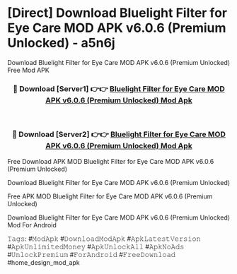 # [Direct] Download Bluelight Filter for Eye Care MOD APK v6.0.6 (Premium Unlocked) - a5n6j
Download Bluelight Filter for Eye Care MOD APK v6.0.6 (Premium Unlocked) Free Mod APK

<div align="center">
<h3>🔴 Download [Server1] 👉👉 <a href="https://apk-comot.site?title=Bluelight_Filter_for_Eye_Care_MOD_APK_v6.0.6_(Premium_Unlocked)">Bluelight Filter for Eye Care MOD APK v6.0.6 (Premium Unlocked) Mod Apk</a></h3><br>

<h3>🔴 Download [Server2] 👉👉 <a href="https://apk-comot.site?title=Bluelight_Filter_for_Eye_Care_MOD_APK_v6.0.6_(Premium_Unlocked)">Bluelight Filter for Eye Care MOD APK v6.0.6 (Premium Unlocked) Mod Apk</a></h3>
</div>


Free Download APK MOD Bluelight Filter for Eye Care MOD APK v6.0.6 (Premium Unlocked)

Download Bluelight Filter for Eye Care MOD APK v6.0.6 (Premium Unlocked) 

Free APK MOD Bluelight Filter for Eye Care MOD APK v6.0.6 (Premium Unlocked) 

Download Bluelight Filter for Eye Care MOD APK v6.0.6 (Premium Unlocked) Mod For Android

𝚃𝚊𝚐𝚜: #𝙼𝚘𝚍𝙰𝚙𝚔 #𝙳𝚘𝚠𝚗𝚕𝚘𝚊𝚍𝙼𝚘𝚍𝙰𝚙𝚔 #𝙰𝚙𝚔𝙻𝚊𝚝𝚎𝚜𝚝𝚅𝚎𝚛𝚜𝚒𝚘𝚗 #𝙰𝚙𝚔𝚄𝚗𝚕𝚒𝚖𝚒𝚝𝚎𝚍𝙼𝚘𝚗𝚎𝚢 #𝙰𝚙𝚔𝚄𝚗𝚕𝚘𝚌𝚔𝙰𝚕𝚕 #𝙰𝚙𝚔𝙽𝚘𝙰𝚍𝚜 #𝚄𝚗𝚕𝚘𝚌𝚔𝙿𝚛𝚎𝚖𝚒𝚞𝚖 #𝙵𝚘𝚛𝙰𝚗𝚍𝚛𝚘𝚒𝚍 #𝙵𝚛𝚎𝚎𝙳𝚘𝚠𝚗𝚕𝚘𝚊𝚍 #home_design_mod_apk